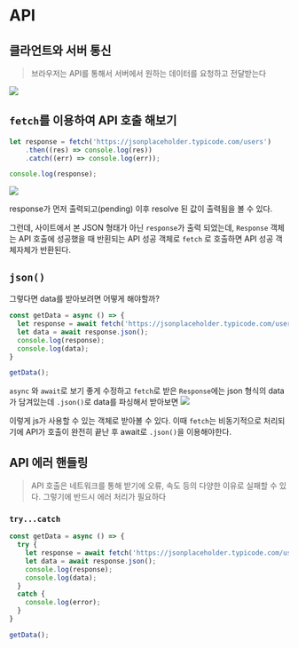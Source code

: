 # API

## 클라언트와 서버 통신
> 브라우저는 API를 통해서 서버에서 원하는 데이터를 요청하고 전달받는다


![](https://i.imgur.com/LyJseAb.png)

## `fetch`를 이용하여 API 호출 해보기
```js
let response = fetch('https://jsonplaceholder.typicode.com/users')
    .then((res) => console.log(res))
    .catch((err) => console.log(err));

console.log(response);
```

![](https://i.imgur.com/3nKG2Qy.png)

response가 먼저 출력되고(pending) 이후 resolve 된 값이 출력됨을 볼 수 있다.

그런데, 사이트에서 본 JSON 형태가 아닌 `response`가 출력 되었는데, `Response` 객체는 API 호출에 성공했을 때 반횐되는 API 성공 객체로 `fetch` 로 호출하면 API 성공 객체자체가 반환된다.


## `json()`
그렇다면 data를 받아보려면 어떻게 해야할까?
```js
const getData = async () => {
  let response = await fetch('https://jsonplaceholder.typicode.com/users');
  let data = await response.json();
  console.log(response);
  console.log(data);
}

getData();
```

`async` 와 `await`로 보기 좋게 수정하고 
`fetch`로 받은 `Response`에는 json 형식의 data가 담겨있는데 `.json()`로 data를 파싱해서 받아보면
![](https://i.imgur.com/NSXOjH6.png)

이렇게 js가 사용할 수 있는 객체로 받아볼 수 있다.
이때 `fetch`는 비동기적으로 처리되기에 API가 호출이 완전히 끝난 후 await로 `.json()`을 이용해야한다.


## API 에러 핸들링
> API 호출은 네트워크를 통해 받기에 오류, 속도 등의 다양한 이유로 실패할 수 있다.
> 그렇기에 반드시 에러 처리가 필요하다

### `try...catch`
```js
const getData = async () => {
  try {
    let response = await fetch('https://jsonplaceholder.typicode.com/users');
    let data = await response.json();
    console.log(response);
    console.log(data);
  }
  catch {
    console.log(error);
  }
}

getData();
```